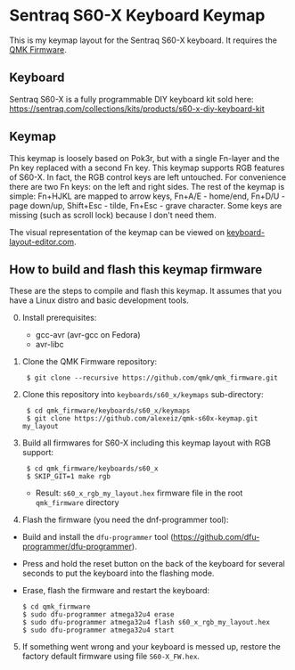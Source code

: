 # Sentraq S60-X Keyboard Keymap

This is my keymap layout for the Sentraq S60-X keyboard.  It requires the [QMK Firmware](http://qmk.fm/).

## Keyboard

Sentraq S60-X is a fully programmable DIY keyboard kit sold here:
https://sentraq.com/collections/kits/products/s60-x-diy-keyboard-kit

## Keymap

This keymap is loosely based on Pok3r, but with a single Fn-layer and the Pn
key replaced with a second Fn key.  This keymap supports RGB features of S60-X.
In fact, the RGB control keys are left untouched.  For convenience there are two
Fn keys: on the left and right sides. The rest of the keymap is simple: Fn+HJKL
are mapped to arrow keys, Fn+A/E - home/end, Fn+D/U - page down/up, Shift+Esc -
tilde, Fn+Esc - grave character.  Some keys are missing (such as scroll lock)
because I don't need them.

The visual representation of the keymap can be viewed on
[keyboard-layout-editor.com](http://www.keyboard-layout-editor.com/#/gists/bfe102488209a4641dd0331945b8d28c).

## How to build and flash this keymap firmware

These are the steps to compile and flash this keymap.  It assumes that you have
a Linux distro and basic development tools.

0. Install prerequisites:
   * gcc-avr (avr-gcc on Fedora)
   * avr-libc
1. Clone the QMK Firmware repository:

        $ git clone --recursive https://github.com/qmk/qmk_firmware.git

2. Clone this repository into `keyboards/s60_x/keymaps` sub-directory:

        $ cd qmk_firmware/keyboards/s60_x/keymaps
        $ git clone https://github.com/alexeiz/qmk-s60x-keymap.git my_layout

3. Build all firmwares for S60-X including this keymap layout with RGB support:

        $ cd qmk_firmware/keyboards/s60_x
        $ SKIP_GIT=1 make rgb

   * Result: `s60_x_rgb_my_layout.hex` firmware file in the root `qmk_firmware`
     directory

4. Flash the firmware (you need the dnf-programmer tool):
  * Build and install the `dfu-programmer` tool (https://github.com/dfu-programmer/dfu-programmer).
  * Press and hold the reset button on the back of the keyboard for several
    seconds to put the keyboard into the flashing mode.
  * Erase, flash the firmware and restart the keyboard:

        $ cd qmk_firmware
        $ sudo dfu-programmer atmega32u4 erase
        $ sudo dfu-programmer atmega32u4 flash s60_x_rgb_my_layout.hex
        $ sudo dfu-programmer atmega32u4 start

5. If something went wrong and your keyboard is messed up, restore the factory
   default firmware using file `S60-X_FW.hex`.
